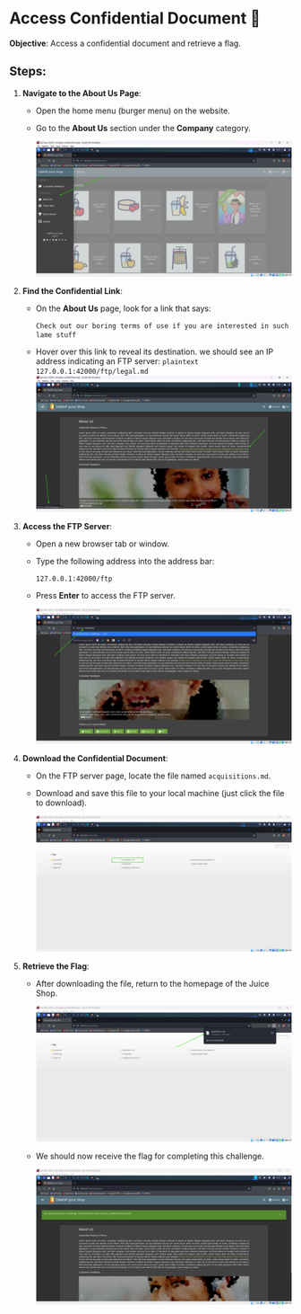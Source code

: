# Access Confidential Document 📂

**Objective**: Access a confidential document and retrieve a flag.

## Steps:

1. **Navigate to the About Us Page**:

   - Open the home menu (burger menu) on the website.
   - Go to the **About Us** section under the **Company** category.

     ![alt text](image.png)

2. **Find the Confidential Link**:

   - On the **About Us** page, look for a link that says:
     ```plaintext
     Check out our boring terms of use if you are interested in such lame stuff
     ```
   - Hover over this link to reveal its destination. we should see an IP address indicating an FTP server:
     `plaintext
127.0.0.1:42000/ftp/legal.md
`
     ![alt text](image-1.png)

3. **Access the FTP Server**:

   - Open a new browser tab or window.
   - Type the following address into the address bar:
     ```plaintext
     127.0.0.1:42000/ftp
     ```
   - Press **Enter** to access the FTP server.

     ![alt text](image-2.png)

4. **Download the Confidential Document**:

   - On the FTP server page, locate the file named `acquisitions.md`.
   - Download and save this file to your local machine (just click the file to download).

     ![alt text](image-3.png)

5. **Retrieve the Flag**:

   - After downloading the file, return to the homepage of the Juice Shop.

     ![alt text](image-4.png)

   - We should now receive the flag for completing this challenge.

     ![alt text](image-5.png)
